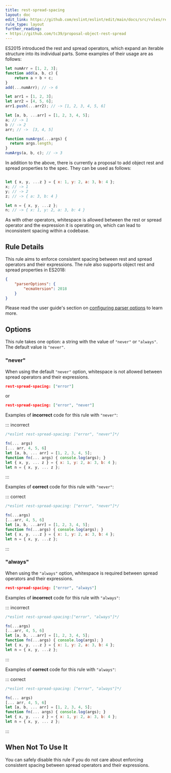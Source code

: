 ```yaml
---
title: rest-spread-spacing
layout: doc
edit_link: https://github.com/eslint/eslint/edit/main/docs/src/rules/rest-spread-spacing.md
rule_type: layout
further_reading:
- https://github.com/tc39/proposal-object-rest-spread
---
```




ES2015 introduced the rest and spread operators, which expand an iterable structure into its individual parts. Some examples of their usage are as follows:

```js
let numArr = [1, 2, 3];
function add(a, b, c) {
    return a + b + c;
}
add(...numArr); // -> 6

let arr1 = [1, 2, 3];
let arr2 = [4, 5, 6];
arr1.push(...arr2); // -> [1, 2, 3, 4, 5, 6]

let [a, b, ...arr] = [1, 2, 3, 4, 5];
a; // -> 1
b // -> 2
arr; // ->  [3, 4, 5]

function numArgs(...args) {
  return args.length;
}
numArgs(a, b, c); // -> 3
```

In addition to the above, there is currently a proposal to add object rest and spread properties to the spec. They can be used as follows:

```js

let { x, y, ...z } = { x: 1, y: 2, a: 3, b: 4 };
x; // -> 1
y; // -> 2
z; // -> { a: 3, b: 4 }

let n = { x, y, ...z };
n; // -> { x: 1, y: 2, a: 3, b: 4 }
```

As with other operators, whitespace is allowed between the rest or spread operator and the expression it is operating on, which can lead to inconsistent spacing within a codebase.

## Rule Details

This rule aims to enforce consistent spacing between rest and spread operators and their expressions. The rule also supports object rest and spread properties in ES2018:

```json
{
    "parserOptions": {
        "ecmaVersion": 2018
    }
}
```

Please read the user guide's section on [configuring parser options](/docs/user-guide/configuring#specifying-parser-options) to learn more.

## Options

This rule takes one option: a string with the value of `"never"` or `"always"`. The default value is `"never"`.

### "never"

When using the default `"never"` option, whitespace is not allowed between spread operators and their expressions.

```json
rest-spread-spacing: ["error"]
```

or

```json
rest-spread-spacing: ["error", "never"]
```

Examples of **incorrect** code for this rule with `"never"`:

::: incorrect

```js
/*eslint rest-spread-spacing: ["error", "never"]*/

fn(... args)
[... arr, 4, 5, 6]
let [a, b, ... arr] = [1, 2, 3, 4, 5];
function fn(... args) { console.log(args); }
let { x, y, ... z } = { x: 1, y: 2, a: 3, b: 4 };
let n = { x, y, ... z };
```

:::

Examples of **correct** code for this rule with `"never"`:

::: correct

```js
/*eslint rest-spread-spacing: ["error", "never"]*/

fn(...args)
[...arr, 4, 5, 6]
let [a, b, ...arr] = [1, 2, 3, 4, 5];
function fn(...args) { console.log(args); }
let { x, y, ...z } = { x: 1, y: 2, a: 3, b: 4 };
let n = { x, y, ...z };
```

:::

### "always"

When using the `"always"` option, whitespace is required between spread operators and their expressions.

```json
rest-spread-spacing: ["error", "always"]
```

Examples of **incorrect** code for this rule with `"always"`:

::: incorrect

```js
/*eslint rest-spread-spacing:["error", "always"]*/

fn(...args)
[...arr, 4, 5, 6]
let [a, b, ...arr] = [1, 2, 3, 4, 5];
function fn(...args) { console.log(args); }
let { x, y, ...z } = { x: 1, y: 2, a: 3, b: 4 };
let n = { x, y, ...z };
```

:::

Examples of **correct** code for this rule with `"always"`:

::: correct

```js
/*eslint rest-spread-spacing: ["error", "always"]*/

fn(... args)
[... arr, 4, 5, 6]
let [a, b, ... arr] = [1, 2, 3, 4, 5];
function fn(... args) { console.log(args); }
let { x, y, ... z } = { x: 1, y: 2, a: 3, b: 4 };
let n = { x, y, ... z };
```

:::

## When Not To Use It

You can safely disable this rule if you do not care about enforcing consistent spacing between spread operators and their expressions.
